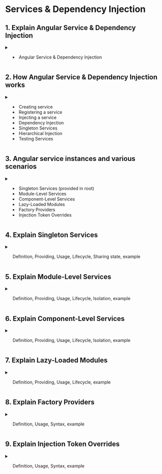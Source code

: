 # Services & Dependency Injection

## 1. Explain Angular Service & Dependency Injection
<details>
   <summary>
   
   <ul>
     <li>Angular Service & Dependency Injection</li>
   </ul>
      
   </summary>
   
In Angular, a service is a TypeScript class that encapsulates functionality that can be shared across multiple parts of an application. Services are commonly used to perform tasks such as data fetching, business logic processing, authentication, logging, and more. They promote code reusability, modularity, and maintainability by centralizing common functionality that multiple components or modules may require.

Dependency injection (DI) is a design pattern used by Angular to manage the dependencies of a component or service. With DI, Angular's injector system automatically provides the necessary dependencies to a component or service when it is created, rather than requiring the component or service to create its dependencies directly. This makes components and services more modular and easier to test, as dependencies can be easily swapped out or mocked.

In simpler terms:

- **Service:** A service is a TypeScript class that provides a specific functionality or service to other parts of an Angular application.

- **Dependency Injection:** Dependency injection is a mechanism in Angular that automatically provides the necessary dependencies (services or other objects) to a component or service when it is created. This allows components and services to be decoupled from their dependencies, making them more modular, reusable, and testable.

In summary, services and dependency injection are fundamental concepts in Angular that promote code organization, reusability, and maintainability by allowing common functionality to be encapsulated in services and injected into components as needed.

![Screenshot 2024-03-31 at 9 42 39 PM](https://github.com/gauripatil/angular-complete-guide/assets/3206551/747a1b3a-f328-41c5-b268-e942e2ba1802)


</details>

## 2. How Angular Service & Dependency Injection works
<details>
   <summary>
   
   <ul>
     <li>Creating service</li>
     <li>Registering a service</li>
     <li>Injecting a service</li>
     <li>Dependency Injection</li>
     <li>Singleton Services</li>
     <li>Hierarchical Injection</li>
     <li>Testing Services</li>
   </ul>
      
   </summary>
   
In Angular, services are classes that are responsible for providing functionality that can be shared across components, directives, and other services within an application. They are commonly used for tasks such as data fetching, state management, authentication, logging, and more. Dependency injection (DI) is a design pattern used by Angular to provide services to components and other parts of the application.

Here's how service and dependency injection work in Angular:

### 1. Creating a Service:
You can create a service using the Angular CLI or manually by creating a TypeScript class with the `@Injectable()` decorator from `@angular/core`.

```typescript
import { Injectable } from '@angular/core';

@Injectable({
  providedIn: 'root'
})
export class DataService {
  getData() {
    return ['item1', 'item2', 'item3'];
  }
}
```

### 2. Registering a Service:
Angular provides various ways to register a service, such as providing it at the root level, in a specific module, or even at the component level.

- **Root level:** By providing the service in the `@Injectable()` decorator with `providedIn: 'root'`, Angular automatically registers the service at the root injector.

- **Module level:** You can provide the service in a specific module by adding it to the `providers` array of the module's metadata.

### 3. Injecting a Service:
You can inject a service into a component, directive, or another service by including it as a constructor parameter.

```typescript
import { Component } from '@angular/core';
import { DataService } from './data.service';

@Component({
  selector: 'app-example',
  template: `
    <ul>
      <li *ngFor="let item of items">{{ item }}</li>
    </ul>
  `
})
export class ExampleComponent {
  items: string[];

  constructor(private dataService: DataService) {
    this.items = this.dataService.getData();
  }
}
```

### 4. Dependency Injection:
Angular's dependency injection system automatically resolves and injects the required dependencies (services) into the constructor of a component or other injectable class. It provides a centralized way to manage and inject dependencies throughout the application, making it easier to maintain and test.

### 5. Singleton Services:
By default, services registered with `providedIn: 'root'` are singleton instances. Angular maintains a single instance of the service throughout the application and shares it wherever it's injected.

### 6. Hierarchical Injection:
Angular's DI system follows a hierarchical injection pattern, where services can be injected at different levels (root, module, component) and are inherited by child components.

### 7. Testing Services:
Angular's dependency injection makes it easy to write unit tests for services by providing mock implementations or using dependency injection tokens to replace real dependencies with test doubles.

Overall, services and dependency injection are core concepts in Angular that enable efficient sharing of functionality and data across different parts of an application while promoting modularity, testability, and maintainability.
</details>

## 3. Angular service instances and various scenarios

<details>
   <summary>
   
   <ul>
     <li>Singleton Services (provided in root)</li>
     <li>Module-Level Services</li>
     <li>Component-Level Services</li>
     <li>Lazy-Loaded Modules</li>
     <li>Factory Providers</li>
     <li>Injection Token Overrides</li>
   </ul>
      
   </summary>
   
In Angular, the number of instances of a service created and how they are handled depend on how the service is provided. Angular supports different methods of providing services, each affecting the lifecycle and sharing behavior of the service instances. Here's how Angular handles service instances in various scenarios:

1. **Singleton Services (provided in root)**:
   - When a service is provided at the root level (using the `providedIn: 'root'` syntax or `@Injectable({ providedIn: 'root' })` decorator), Angular creates a single instance of the service for the entire application.
   - This instance is shared across all components, directives, and other services that inject it.

2. **Module-Level Services**:
   - When a service is provided at the module level (by adding it to the `providers` array of a module), Angular creates a single instance of the service for the entire module.
   - This instance is shared among all components, directives, and other services within that module.

3. **Component-Level Services**:
   - When a service is provided at the component level (by adding it to the `providers` array of a component's metadata), Angular creates a new instance of the service for each instance of the component.
   - Each component gets its own instance of the service, isolated from other components.

4. **Lazy-Loaded Modules**:
   - When a module is lazy-loaded, Angular creates a new instance of any services provided at the module level.
   - This ensures that lazy-loaded modules have their own separate instances of services, maintaining encapsulation and isolation.

5. **Factory Providers**:
   - Angular allows services to be provided using factory functions, which can dynamically determine how instances are created.
   - By defining a factory provider, you can customize the creation and lifecycle of service instances based on specific criteria or conditions.

6. **Injection Token Overrides**:
   - Angular provides the ability to override service instances using injection tokens.
   - This allows you to replace a service instance with a different implementation or a mock instance, useful for testing or providing alternative implementations based on runtime conditions.

Overall, Angular's dependency injection system ensures that services are created and managed in a way that promotes modularity, encapsulation, and reusability. Depending on where and how a service is provided, Angular handles service instances accordingly to maintain the desired behavior and lifecycle throughout the application.

</details>

## 4. Explain Singleton Services
<details>
<summary>
      <ul>Definition, Providing, Usage, Lifecycle, Sharing state, example</ul>
</summary>

### Singleton Services (provided in root):
- **Definition**: 
  - A singleton service is a service for which Angular maintains a single instance throughout the application's lifecycle.
  - When a service is provided at the root level, Angular ensures that only one instance of that service is created and shared across the entire application.
- **Providing at the Root Level**:
  - You can provide a service at the root level by using the `providedIn: 'root'` syntax or by decorating the service class with `@Injectable({ providedIn: 'root' })`.
  - This is often considered a best practice for services that need to be shared across multiple components, directives, and services.
- **Usage**:
  - Once provided at the root level, the service instance is available for injection into any component, directive, or service throughout the application.
  - Components or other injectables that request the service will receive the same instance of the service.
- **Lifecycle**:
  - The singleton service instance is created when it is first injected or accessed within the application and persists until the application is closed or refreshed.
  - It remains in memory for the entire lifetime of the application.
- **Sharing State**:
  - Since there is only one instance of the service, any data or state stored within the service is shared across all components and services that inject it.
  - Changes to the service's state are immediately reflected in all parts of the application that use the service.
- **Example**:
  - ```typescript
    import { Injectable } from '@angular/core';

    @Injectable({
      providedIn: 'root'
    })
    export class DataService {
      data: any[];

      constructor() {
        this.data = [];
      }

      addData(item: any) {
        this.data.push(item);
      }

      getData() {
        return this.data;
      }
    }
    ```
  - In this example, `DataService` is a singleton service provided at the root level. It maintains a single instance of the `data` array, which can be accessed and modified by any component or service in the application.

By providing services as singletons at the root level, Angular ensures efficient sharing of functionality and state across different parts of the application while maintaining a clean and organized code structure.

</details>

## 5. Explain Module-Level Services
<details>
<summary>
      <ul>Definition, Providing, Usage, Lifecycle, Isolation, example</ul> 
</summary>

   Certainly! Let's dive deeper into point 2, which focuses on module-level services in Angular:

### Module-Level Services:
- **Definition**:
  - Module-level services are services provided within a specific Angular module.
  - When a service is provided at the module level, Angular creates a single instance of that service for the entire module.
- **Providing at the Module Level**:
  - You can provide a service at the module level by adding it to the `providers` array of the module's metadata.
  - Services provided at the module level are accessible to all components, directives, and other services within that module.
- **Usage**:
  - Once provided at the module level, the service instance is available for injection into any component, directive, or service within the same module.
  - Components or other injectables that request the service will receive the same instance of the service within that module.
- **Lifecycle**:
  - The module-level service instance is created when it is first injected or accessed within the module and persists as long as the module is loaded.
  - If the module is eagerly loaded, the service instance is created when the application starts. If the module is lazily loaded, the service instance is created when the module is first loaded.
- **Isolation**:
  - Services provided at the module level are isolated to the module in which they are provided.
  - They are not accessible to components, directives, or services in other modules unless explicitly imported and provided in those modules as well.
- **Example**:
  - ```typescript
    import { Injectable } from '@angular/core';

    @Injectable()
    export class LoggerService {
      log(message: string) {
        console.log(message);
      }
    }
    ```
  - ```typescript
    import { NgModule } from '@angular/core';
    import { CommonModule } from '@angular/common';
    import { LoggerService } from './logger.service';
    import { AppComponent } from './app.component';

    @NgModule({
      declarations: [
        AppComponent
      ],
      imports: [
        CommonModule
      ],
      providers: [LoggerService] // Provide LoggerService at the module level
    })
    export class AppModule { }
    ```
  - In this example, `LoggerService` is provided at the module level within the `AppModule`. It can be injected into any component, directive, or service within `AppModule`.

Module-level services are useful for providing functionality that is specific to a particular module and needs to be shared among multiple components or services within that module. They offer encapsulation and isolation, allowing modules to define their own set of services independently of other modules.

</details>



## 6. Explain Component-Level Services
<details>
<summary>
      <ul>Definition, Providing, Usage, Lifecycle, Isolation, example</ul> 
</summary>

   Certainly! Let's delve deeper into point 3, which focuses on component-level services in Angular:

### Component-Level Services:
- **Definition**:
  - Component-level services are services provided within a specific Angular component.
  - When a service is provided at the component level, Angular creates a new instance of that service for each instance of the component.
- **Providing at the Component Level**:
  - You can provide a service at the component level by adding it to the `providers` array of the component's metadata.
  - Services provided at the component level are scoped to the component and its child components. Each instance of the component gets its own instance of the service.
- **Usage**:
  - Once provided at the component level, the service instance is available for injection into the component and its child components.
  - Each component instance that requests the service will receive its own instance of the service.
- **Lifecycle**:
  - The component-level service instance is created when a new instance of the component is created and destroyed when the component is destroyed.
  - Each time the component is instantiated, a new instance of the service is created specifically for that instance of the component.
- **Isolation**:
  - Services provided at the component level are isolated to the component and its child components.
  - They are not accessible to other components, directives, or services outside of the component's scope.
- **Example**:
  - ```typescript
    import { Injectable } from '@angular/core';

    @Injectable()
    export class LoggerService {
      log(message: string) {
        console.log(message);
      }
    }
    ```
  - ```typescript
    import { Component } from '@angular/core';
    import { LoggerService } from './logger.service';

    @Component({
      selector: 'app-example',
      template: '<button (click)="log()">Log Message</button>',
      providers: [LoggerService] // Provide LoggerService at the component level
    })
    export class ExampleComponent {
      constructor(private logger: LoggerService) {}

      log() {
        this.logger.log('Message logged from ExampleComponent');
      }
    }
    ```
  - In this example, `LoggerService` is provided at the component level within `ExampleComponent`. Each instance of `ExampleComponent` will have its own instance of `LoggerService`.

Component-level services are useful for providing functionality that is closely tied to a specific component and does not need to be shared with other parts of the application. They offer encapsulation and isolation, allowing components to have their own private instances of services. This can be helpful for managing component-specific state or behavior.


</details>



## 7. Explain Lazy-Loaded Modules
<details>
<summary>
      <ul>Definition, Providing, Usage, Lifecycle, example</ul> 
</summary>

   Certainly! Let's explore point 4, which pertains to lazy-loaded modules in Angular:

### Lazy-Loaded Modules:
- **Definition**:
  - Lazy loading is a technique in Angular where modules are loaded asynchronously only when they are needed, rather than loading them all upfront when the application starts.
  - Lazy-loaded modules are modules that are loaded on demand, typically when a user navigates to a specific route associated with the lazy-loaded module.
- **Module-Level Services in Lazy-Loaded Modules**:
  - When a module is lazy-loaded, Angular creates a new instance of any services provided at the module level.
  - This ensures that lazy-loaded modules have their own separate instances of services, maintaining encapsulation and isolation.
- **Usage**:
  - Services provided at the module level within a lazy-loaded module are accessible to all components, directives, and other services within that module.
  - Each lazy-loaded module instance will have its own instance of the module-level services.
- **Lifecycle**:
  - The instance of module-level services within a lazy-loaded module is created when the module is first loaded.
  - Once created, the service instance persists as long as the lazy-loaded module remains loaded.
- **Example**:
  - ```typescript
    import { Injectable } from '@angular/core';

    @Injectable()
    export class DataService {
      getData() {
        return ['item1', 'item2', 'item3'];
      }
    }
    ```
  - ```typescript
    import { NgModule } from '@angular/core';
    import { CommonModule } from '@angular/common';
    import { RouterModule } from '@angular/router';
    import { LazyLoadedComponent } from './lazy-loaded.component';
    import { DataService } from './data.service';

    @NgModule({
      declarations: [
        LazyLoadedComponent
      ],
      imports: [
        CommonModule,
        RouterModule.forChild([
          { path: '', component: LazyLoadedComponent }
        ])
      ],
      providers: [DataService] // Provide DataService at the module level
    })
    export class LazyLoadedModule { }
    ```
  - In this example, `DataService` is provided at the module level within `LazyLoadedModule`. When `LazyLoadedModule` is lazy-loaded, Angular creates a new instance of `DataService`.

Lazy loading is a powerful optimization technique in Angular, as it helps reduce the initial bundle size and improve application startup performance by loading only the necessary code when it is needed. Services provided within lazy-loaded modules help maintain encapsulation and isolation, ensuring that lazy-loaded modules operate independently of each other.

</details>



## 8. Explain Factory Providers
<details>
<summary>
      <ul>Definition, Usage, Syntax, example</ul> 
</summary>

   Certainly! Let's elaborate on point 5, which concerns factory providers in Angular:

### Factory Providers:
- **Definition**:
  - Factory providers are a way to dynamically create service instances using factory functions.
  - Instead of providing a service class directly, you can provide a factory function that Angular calls to create the service instance.
- **Usage**:
  - Factory providers are useful when you need to customize the creation process of service instances based on specific conditions or parameters.
  - The factory function can determine how service instances are created, potentially allowing for different instances to be returned based on runtime conditions.
- **Syntax**:
  - You define a factory provider by using the `useFactory` property in the `providers` array of a module or component metadata.
  - The `useFactory` property specifies the factory function responsible for creating service instances.
- **Example**:
  - ```typescript
    import { Injectable } from '@angular/core';

    @Injectable()
    export class DataService {
      constructor(private prefix: string) {}

      getData() {
        return `${this.prefix}: Data`;
      }
    }
    ```
  - ```typescript
    import { NgModule } from '@angular/core';
    import { DataService } from './data.service';

    export function dataServiceFactory() {
      return new DataService('Factory');
    }

    @NgModule({
      providers: [
        { provide: DataService, useFactory: dataServiceFactory }
      ]
    })
    export class AppModule { }
    ```
  - In this example, a factory function `dataServiceFactory` is defined to create instances of the `DataService` class. The factory function returns a new instance of `DataService` with a specific prefix.

Factory providers give you flexibility in how service instances are created, allowing you to customize their instantiation process. They are particularly useful when you need to inject dependencies or configure service instances based on runtime conditions. This approach promotes modularity and testability by separating the service creation logic from its usage.

</details>



## 9. Explain Injection Token Overrides
<details>
<summary>
      <ul>Definition, Usage, Syntax, example</ul> 
</summary>

### Injection Token Overrides:
- **Definition**:
  - Injection token overrides allow you to replace the default implementation of a service with a different implementation or a mock instance.
  - This is useful for testing purposes or for providing alternative implementations of a service based on runtime conditions.
- **Usage**:
  - Angular uses injection tokens to identify dependencies when resolving them from the injector.
  - By providing a different implementation or value for an injection token, you can override the default behavior of a service.
- **Syntax**:
  - You can override the default implementation of a service by providing a different value for its injection token in the `providers` array of a module or component metadata.
  - Alternatively, you can use a `useClass`, `useExisting`, or `useValue` property to specify the alternative implementation or value.
- **Example**:
  - ```typescript
    import { Injectable, InjectionToken } from '@angular/core';

    export const LoggerServiceToken = new InjectionToken<LoggerService>('LoggerService');

    @Injectable()
    export class LoggerService {
      log(message: string) {
        console.log(message);
      }
    }
    ```
  - ```typescript
    import { NgModule } from '@angular/core';
    import { LoggerServiceToken, LoggerService } from './logger.service';
    import { MockLoggerService } from './mock-logger.service';

    @NgModule({
      providers: [
        { provide: LoggerServiceToken, useClass: MockLoggerService }
      ]
    })
    export class AppModule { }
    ```
  - In this example, the default implementation of `LoggerService` is replaced with `MockLoggerService` by providing a different value for the `LoggerServiceToken` injection token.

Injection token overrides give you fine-grained control over the dependencies of your Angular application, allowing you to replace or customize the behavior of services without modifying their implementation. This promotes flexibility and modularity, making it easier to test and maintain your codebase.

</details>
